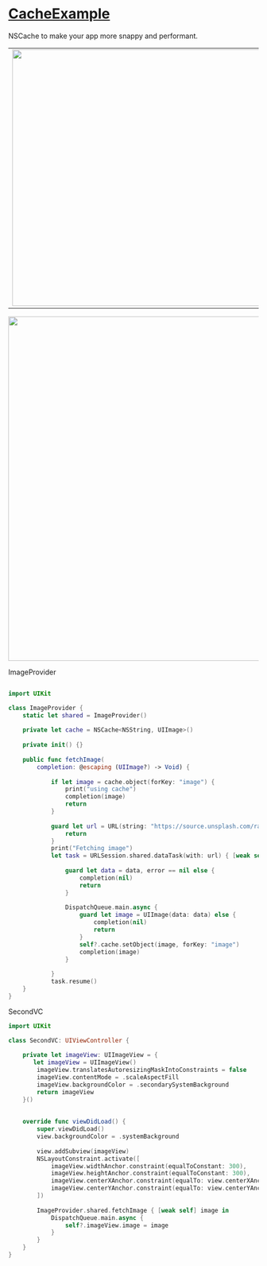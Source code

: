 # [CacheExample](https://www.youtube.com/watch?v=Nm9sXBSHZsI)
NSCache to make your app more snappy and performant. 

<table>
  <tr>
    <td valign="top"><img width="516" src="https://github.com/YamamotoDesu/CacheExample/blob/main/CacheExample/Gif/nscache.gif"/></td>
    <td valign="top"><img width="516"  src="https://user-images.githubusercontent.com/47273077/155275258-6ab6210e-0282-4686-b023-a6ecc7b2d526.png"/></td>
  </tr>
</table>

<img width="693" src="https://user-images.githubusercontent.com/47273077/159114567-3235c707-fe0f-4731-bd2a-5b9db77f1d1f.png">

ImageProvider
```swift

import UIKit

class ImageProvider {
    static let shared = ImageProvider()
    
    private let cache = NSCache<NSString, UIImage>()
    
    private init() {}
    
    public func fetchImage(
        completion: @escaping (UIImage?) -> Void) {
            
            if let image = cache.object(forKey: "image") {
                print("using cache")
                completion(image)
                return
            }
        
            guard let url = URL(string: "https://source.unsplash.com/random/500x500") else {
                return
            }
            print("Fetching image")
            let task = URLSession.shared.dataTask(with: url) { [weak self] data, _, error in
                
                guard let data = data, error == nil else {
                    completion(nil)
                    return
                }
                
                DispatchQueue.main.async {
                    guard let image = UIImage(data: data) else {
                        completion(nil)
                        return
                    }
                    self?.cache.setObject(image, forKey: "image")
                    completion(image)
                }
                
            }
            task.resume()
    }
}

```

SecondVC
```swift
import UIKit

class SecondVC: UIViewController {
    
    private let imageView: UIImageView = {
       let imageView = UIImageView()
        imageView.translatesAutoresizingMaskIntoConstraints = false
        imageView.contentMode = .scaleAspectFill
        imageView.backgroundColor = .secondarySystemBackground
        return imageView
    }()
    
    
    override func viewDidLoad() {
        super.viewDidLoad()
        view.backgroundColor = .systemBackground
        
        view.addSubview(imageView)
        NSLayoutConstraint.activate([
            imageView.widthAnchor.constraint(equalToConstant: 300),
            imageView.heightAnchor.constraint(equalToConstant: 300),
            imageView.centerXAnchor.constraint(equalTo: view.centerXAnchor),
            imageView.centerYAnchor.constraint(equalTo: view.centerYAnchor)
        ])
        
        ImageProvider.shared.fetchImage { [weak self] image in
            DispatchQueue.main.async {
                self?.imageView.image = image
            }
        }
    }
}
```

